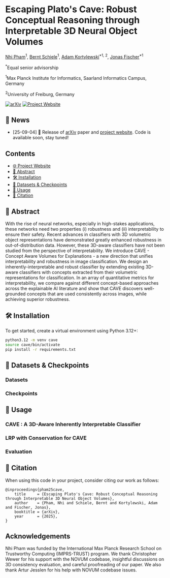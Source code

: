 # Escaping Plato's Cave: Robust Conceptual Reasoning through Interpretable 3D Neural Object Volumes

<a href="https://phamleyennhi.github.io/">Nhi Pham</a><sup>1</sup>,
<a href="https://www.mpi-inf.mpg.de/departments/computer-vision-and-machine-learning/people/bernt-schiele">Bernt Schiele</a><sup>1</sup>,
<a href="https://genintel.mpi-inf.mpg.de/">Adam Kortylewski</a><sup>*1, 2</sup>,
<a href="https://explainablemachines.com/members/jonas-fischer.html">Jonas Fischer</a><sup>*1</sup>

<sup>\*</sup>Equal senior advisorship

<sup>1</sup>Max Planck Institute for Informatics, Saarland Informatics Campus, Germany

<sup>2</sup>University of Freiburg, Germany

[![arXiv](https://img.shields.io/badge/arXiv-2403.16292-b31b1b.svg)](https://arxiv.org/abs/2503.13429)
[![Project Website](https://img.shields.io/badge/Website-Visit%20Here-006c66)](https://phamleyennhi.github.io/cave/)

## 📣 News

- [25-09-04] 👀 Release of [arXiv](https://arxiv.org/abs/2503.13429) paper and [project website](https://phamleyennhi.github.io/cave/). Code is available soon, stay tuned!

## Contents

- [🌐 Project Website](https://phamleyennhi.github.io/cave/)
- [📓 Abstract](#-abstract)
- [🛠️ Installation](#️-installation)
- [💾 Datasets & Checkpoints](#-datasets--checkpoints)
- [📣 Usage](#-usage)
- [📘 Citation](#-citation)

## 📓 Abstract

With the rise of neural networks, especially in high-stakes applications, these networks need two properties (i) robustness and (ii) interpretability to ensure their safety. Recent advances in classifiers with 3D volumetric object representations have demonstrated greatly enhanced robustness in out-of-distribution data. However, these 3D-aware classifiers have not been studied from the perspective of interpretability. We introduce CAVE - Concept Aware Volumes for Explanations - a new direction that unifies interpretability and robustness in image classification. We design an inherently-interpretable and robust classifier by extending existing 3D-aware classifiers with concepts extracted from their volumetric representations for classification. In an array of quantitative metrics for interpretability, we compare against different concept-based approaches across the explainable AI literature and show that CAVE discovers well-grounded concepts that are used consistently across images, while achieving superior robustness.

## 🛠️ Installation

To get started, create a virtual environment using Python 3.12+:

```bash
python3.12 -m venv cave
source cave/bin/activate
pip install -r requirements.txt
```

## 💾 Datasets & Checkpoints

### Datasets

### Checkpoints

## 📣 Usage

### CAVE : A 3D-Aware Inherently Interpretable Classifier

### LRP with Conservation for CAVE

### Evaluation

## 📘 Citation

When using this code in your project, consider citing our work as follows:

<section class="section" id="BibTeX">
  <div class="container is-max-desktop content">
    <pre><code>@inproceedings{pham25cave,
    title     = {Escaping Plato's Cave: Robust Conceptual Reasoning through Interpretable 3D Neural Object Volumes},
    author    = {Pham, Nhi and Schiele, Bernt and Kortylewski, Adam and Fischer, Jonas},
    booktitle = {arXiv},
    year      = {2025},
}</code></pre>
  </div>
</section>

## Acknowledgements

Nhi Pham was funded by the International Max Planck Research School on Trustworthy Computing (IMPRS-TRUST) program. We thank Christopher Wewer for his support with the NOVUM codebase, insightful discussions on 3D consistency evaluation, and careful proofreading of our paper. We also thank Artur Jesslen for his help with NOVUM codebase issues.
